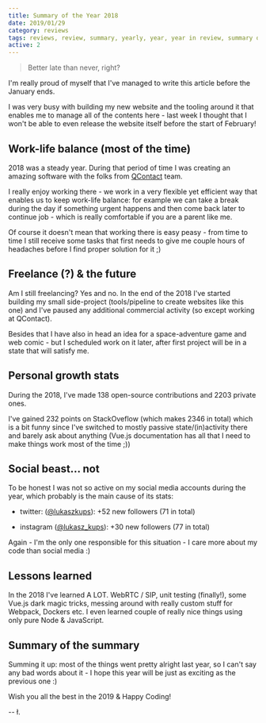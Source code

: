 ```yaml
---
title: Summary of the Year 2018
date: 2019/01/29
category: reviews
tags: reviews, review, summary, yearly, year, year in review, summary of the year
active: 2
---
```


> Better late than never, right?

I'm really proud of myself that I've managed to write this article before the January ends.

I was very busy with building my new website and the tooling around it that enables me to manage all of the contents here - last week I thought that I won't be able to even release the website itself before the start of February!

## Work-life balance (most of the time)

2018 was a steady year. During that period of time I was creating an amazing software with the folks from [QContact](https://qcontact.com/company/about-us/) team.

I really enjoy working there - we work in a very flexible yet efficient way that enables us to keep work-life balance: for example we can take a break during the day if something urgent happens and then come back later to continue job - which is really comfortable if you are a parent like me.

Of course it doesn't mean that working there is easy peasy - from time to time I still receive some tasks that first needs to give me couple hours of headaches before I find proper solution for it ;)

## Freelance (?) & the future

Am I still freelancing? Yes and no. In the end of the 2018 I've started building my small side-project (tools/pipeline to create websites like this one) and I've paused any additional commercial activity (so except working at QContact).

Besides that I have also in head an idea for a space-adventure game and web comic - but I scheduled work on it later, after first project will be in a state that will satisfy me.

## Personal growth stats

During the 2018, I've made 138 open-source contributions and 2203 private ones.

I've gained 232 points on StackOveflow (which makes 2346 in total) which is a bit funny since I've switched to mostly passive state/(in)activity there and barely ask about anything (Vue.js documentation has all that I need to make things work most of the time ;))

## Social beast... not

To be honest I was not so active on my social media accounts during the year, which probably is the main cause of its stats:

- twitter: ([@lukaszkups](https://twitter.com/lukaszkups)): +52 new followers (71 in total)

- instagram ([@lukasz_kups](https://instagram.com/lukasz_kups)): +30 new followers (77 in total)

Again - I'm the only one responsible for this situation - I care more about my code than social media :)

## Lessons learned

In the 2018 I've learned A LOT. WebRTC / SIP, unit testing (finally!), some Vue.js dark magic tricks, messing around with really custom stuff for Webpack, Dockers etc. I even learned couple of really nice things using only pure Node & JavaScript.

## Summary of the summary

Summing it up: most of the things went pretty alright last year, so I can't say any bad words about it - I hope this year will be just as exciting as the previous one :)

Wish you all the best in the 2019 & Happy Coding!

-- ł.
